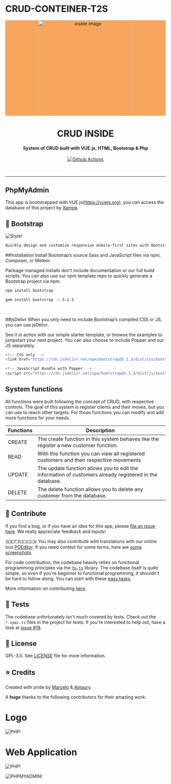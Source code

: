 # CRUD-CONTEINER-T2S


<p align="center" style="background-color: #F8A65D;">
    <img alt="inside image" src="https://github.com/Arthur756/INSIDE-CRUD-/blob/0dab93ab1ef30f088ad52ef8ad1982476a802595/Ativo%201.png" width="300px">
    <h1 align="center">CRUD INSIDE</h1>
</p>
<h4 align="center">System of CRUD built with VUE.js, HTML, Bootstrap & Php</h4>

<p align="center">
  <a href="https://github.com/Arthur756/INSIDE-CRUD-.git">
    <img alt="Github Actions"/>
  </a>
</p>

<br />

---

## PhpMyAdmin

This app is bootstrapped with VUE.js(https://vuejs.org), you can access the database of this project by [Xampp](https://www.apachefriends.org/pt_br/index.html).

## :hammer: Bootstrap

![Style!](https://upload.wikimedia.org/wikipedia/commons/b/b2/Bootstrap_logo.svg)

```bash
Quickly design and customize responsive mobile-first sites with Bootstrap, the world’s most popular front-end open source toolkit, featuring Sass variables and mixins, responsive grid system, extensive prebuilt components, and powerful JavaScript plugins.
```

##Installation
Install Bootstrap’s source Sass and JavaScript files via npm, Composer, or Meteor.

Package managed installs don’t include documentation or our full build scripts. You can also use our npm template repo to quickly generate a Bootstrap project via npm.

```bash
npm install bootstrap
```


```bash
gem install bootstrap -v 5.1.3
```
<br/>

##jsDelivr
When you only need to include Bootstrap’s compiled CSS or JS, you can use jsDelivr.

See it in action with our simple starter template, or browse the examples to jumpstart your next project. You can also choose to include Popper and our JS separately.

```bash
<!-- CSS only -->
<link href="https://cdn.jsdelivr.net/npm/bootstrap@5.1.3/dist/css/bootstrap.min.css" rel="stylesheet" integrity="sha384-1BmE4kWBq78iYhFldvKuhfTAU6auU8tT94WrHftjDbrCEXSU1oBoqyl2QvZ6jIW3" crossorigin="anonymous">
```


```bash
<!-- JavaScript Bundle with Popper -->
<script src="https://cdn.jsdelivr.net/npm/bootstrap@5.1.3/dist/js/bootstrap.bundle.min.js" integrity="sha384-ka7Sk0Gln4gmtz2MlQnikT1wXgYsOg+OMhuP+IlRH9sENBO0LRn5q+8nbTov4+1p" crossorigin="anonymous"></script>
```


## System functions

All functions were built following the concept of CRUD, with respective controls. The goal of this system is register clients and their moves, but you can use to reach other targets. For those functions you can modify and add more functions for your needs.

| Functions                  | Description                                                 |    
| ------------------------ | -------------------------------------------------------------- |
| CREATE |  The create function in this system behaves like the register a new customer function.|
| READ  | With this function you can view all registered customers and their respective movements |
| UPDATE    |The update function allows you to edit the information of customers already registered in the database.|  
| DELETE  | The delete function allows you to delete any customer from the database.   |

## :raising_hand: Contribute

If you find a bug, or if you have an idea for this app, please [file an issue here](https://github.com/shootismoke/mobile-app/issues). We really appreciate feedback and inputs!

🇬🇧🇫🇷🇪🇸🇨🇳 You may also contribute with translations with our online tool [POEditor](https://poeditor.com/join/project/iEsj0CSPGX). If you need context for some terms, here are [some screenshots](https://nx1394.your-storageshare.de/s/grS6CZJGapRSH6i).

For code contribution, the codebase heavily relies on functional programming principles via the [`fp-ts`](https://github.com/gcanti/fp-ts) library. The codebase itself is quite simple, so even if you're beginner to functional programming, it shouldn't be hard to follow along. You can start with these [easy tasks](https://github.com/shootismoke/mobile-app/issues?q=is%3Aissue+is%3Aopen+label%3A%22good+first+issue%22).

More information on contributing [here](./CONTRIBUTING.md).

## :microscope: Tests

The codebase unfortunately isn't much covered by tests. Check out the `*.spec.ts` files in the project for tests. If you're interested to help out, have a look at [issue #19](https://github.com/shootismoke/mobile-app/issues/19).

## :newspaper: License

GPL-3.0. See [LICENSE](./LICENSE) file for more information.

## :star: Credits

Created with pride by [Marcelo](http://www.marcelocoelho.cc) & [Amaury](https://amaurym.com).

A **huge** thanks to the following contributors for their amazing work:


# Logo

![PHP!](https://github.com/Arthur756/INSIDE-CRUD-/blob/022bc5be65720340363074d49d7d095c39f564fc/INSIDE%20LOGO.jpg)


# Web Application

![PHP!](https://github.com/Arthur756/INSIDE-CRUD-/blob/271586be70ea0db750060e0746afb07a65ee39e1/APPLICATION%20WEB%20PICTURE.jpg)


![PHPMYADMIN!](https://installatron.com/images/remote/ss1_phpmyadmin.png)
